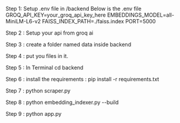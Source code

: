 Step 1: Setup .env file in /backend
Below is the .env file
GROQ_API_KEY=your_groq_api_key_here
EMBEDDINGS_MODEL=all-MiniLM-L6-v2
FAISS_INDEX_PATH=./faiss.index
PORT=5000


Step 2 : Setup your api from groq ai

Step 3 : create a folder named data inside backend

Step 4 : put you files in it.

Step 5 : In Terminal cd backend

Step 6 : install the requirements : pip install -r requirements.txt

Step 7 : python scraper.py

Step 8 : python embedding_indexer.py --build

Step 9 : python app.py
